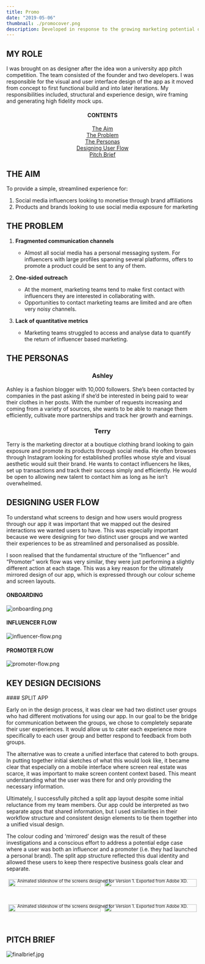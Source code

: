 ```yaml
---
title: Promo
date: "2019-05-06"
thumbnail: ./promocover.png
description: Developed in response to the growing marketing potential of personal branding on social media platforms, Promo manages the interactions between social influencers and product marketing teams.
---
```


## MY ROLE

I was brought on as designer after the idea won a university app pitch competition. The team consisted of the founder and two developers. I was responsible for the visual and user interface design of the app as it moved from concept to first functional build and into later iterations. My responsibilities included, structural and experience design, wire framing and generating high fidelity mock ups.

<h4 align="center">CONTENTS</h4>
<p align="center">
    <a href="#aim" style="white-space: nowrap">The Aim</a><br>
    <a href="#problem" style="white-space: nowrap">The Problem</a><br>
    <a href="#personas" style="white-space: nowrap">The Personas</a><br>
    <a href="#flow" style="white-space: nowrap">Designing User Flow</a><br>
    <a href="#pitch" style="white-space: nowrap">Pitch Brief</a><br>
</p>

<a name="aim" style="display: block; position: relative; top: -6vw"></a>

## THE AIM

To provide a simple, streamlined experience for:

<ol>
    <li>Social media influencers looking to monetise through brand affiliations</li>
    <li>Products and brands looking to use social media exposure for marketing</li>
</ol>

<a name="problem" style="display: block; position: relative; top: -6vw"></a>

## THE PROBLEM

<ol>
    <li><p style="font-weight: bold">Fragmented communication channels</p>
        <ul>
            <li>Almost all social media has a personal messaging system. For influencers with large profiles spanning several platforms, offers to promote a product could be sent to any of them.</li>
        </ul>
    </li>
    <li><p style="font-weight: bold">One-sided outreach</p>
        <ul>
            <li>At the moment, marketing teams tend to make first contact with influencers they are interested in collaborating with.</li>
            <li>Opportunities to contact marketing teams are limited and are often very noisy channels.</li>
        </ul>
    </li>
    <li><p style="font-weight: bold">Lack of quantitative metrics</p>
        <ul>
            <li>Marketing teams struggled to access and analyse data to quantify the return of influencer based marketing.</li>
        </ul>
    </li>
</ol>

<a name="personas" style="display: block; position: relative; top: -6vw"></a>

## THE PERSONAS

<center><h3>Ashley</h3></center>

Ashley is a fashion blogger with 10,000 followers. She’s been contacted by companies in the past asking if she’d be interested in being paid to wear their clothes in her posts. With the number of requests increasing and coming from a variety of sources, she wants to be able to manage them efficiently, cultivate more partnerships and track her growth and earnings.

<center><h3>Terry</h3></center>

Terry is the marketing director at a boutique clothing brand looking to gain exposure and promote its products through social media. He often browses through Instagram looking for established profiles whose style and visual aesthetic would suit their brand. He wants to contact influencers he likes, set up transactions and track their success simply and efficiently. He would be open to allowing new talent to contact him as long as he isn’t overwhelmed.

<a name="flow" style="display: block; position: relative; top: -6vw"></a>

## DESIGNING USER FLOW

To understand what screens to design and how users would progress through our app it was important that we mapped out the desired interactions we wanted users to have. This was especially important because we were designing for two distinct user groups and we wanted their experiences to be as streamlined and personalised as possible.

I soon realised that the fundamental structure of the “Influencer” and “Promoter” work flow was very similar, they were just performing a slightly different action at each stage. This was a key reason for the ultimately mirrored design of our app, which is expressed through our colour scheme and screen layouts.

#### ONBOARDING

![onboarding.png](./onboarding.png)

#### INFLUENCER FLOW

![influencer-flow.png](./influencer-flow.png)

#### PROMOTER FLOW

![promoter-flow.png](./promoter-flow.png)

<a name="design" style="display: block; position: relative; top: -6vw"></a>

## KEY DESIGN DECISIONS

#### SPLIT APP

Early on in the design process, it was clear we had two distinct user groups who had different motivations for using our app. In our goal to be the bridge for communication between the groups, we chose to completely separate their user experiences. It would allow us to cater each experience more specifically to each user group and better respond to feedback from both groups.

The alternative was to create a unified interface that catered to both groups. In putting together initial sketches of what this would look like, it became clear that especially on a mobile interface where screen real estate was scarce, it was important to make screen content context based. This meant understanding what the user was there for and only providing the necessary information.

Ultimately, I successfully pitched a split app layout despite some initial reluctance from my team members. Our app could be interpreted as two separate apps that shared information, but I used similarities in their workflow structure and consistent design elements to tie them together into a unified visual design.

The colour coding and ‘mirrored’ design was the result of these investigations and a conscious effort to address a potential edge case where a user was both an influencer and a promoter (i.e. they had launched a personal brand). The split app structure reflected this dual identity and allowed these users to keep there respective business goals clear and separate.

<div style="display: flex;">
  <div style="flex: 50%; padding: 5px;">
    <img src="./manage-offers.png" style="width:100%">
  </div>
  <div style="flex: 50%; padding: 5px;">
    <img src="./manage-bids-business.png" style="width:100%">
  </div>
</div>

<p align="center" style="font-size: 0.8em; position: relative; top: -4vw;">Animated slideshow of the screens designed for Version 1. Exported from Adobe XD.</p>

<div style="display: flex;">
  <div style="flex: 50%; padding: 5px;">
    <img src="./view-offer.png" style="width:100%">
  </div>
  <div style="flex: 50%; padding: 5px;">
    <img src="./view-bid.png" style="width:100%">
  </div>
</div>

<p align="center" style="font-size: 0.8em; position: relative; top: -4vw;">Animated slideshow of the screens designed for Version 1. Exported from Adobe XD.</p>

<a name="pitch" style="display: block; position: relative; top: -6vw"></a>

## PITCH BRIEF

![finalbrief.jpg](./finalbrief.jpg)
